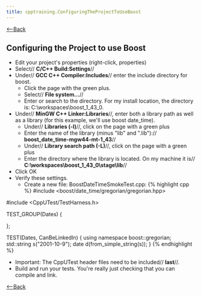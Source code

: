 ```yaml
---
title: cpptraining.ConfiguringTheProjectToUseBoost
---
```

[<--Back](CppTraining)

## Configuring the Project to use Boost
* Edit your project's properties (right-click, properties)
* Select// **C/C++ Build:Settings**//
* Under// **GCC C++ Compiler:Includes**// enter the include directory for boost. 
  * Click the page with the green plus.
  * Select// **File system...**//
  * Enter or search to the directory. For my install location, the directory is: C:\workspaces\boost_1_43_0.
* Under// **MinGW C++ Linker:Libraries**//, enter both a library path as well as a library (for this example, we'll use boost date_time).
  * Under// **Libraries (-l)**//, click on the page with a green plus
  * Enter the name of the library (minus "lib" and ".lib"):// **boost_date_time-mgw44-mt-1_43**//
  * Under// **Library search path (-L)**//, click on the page with a green plus
  * Enter the directory where the library is located. On my machine it is// **C:\workspaces\boost_1_43_0\stage\lib**//
* Click OK
* Verify these settings.
  * Create a new file: BoostDateTimeSmokeTest.cpp:
{% highlight cpp %}
#include <boost/date_time/gregorian/gregorian.hpp>

#include <CppUTest/TestHarness.h>

TEST_GROUP(Dates) {

};

TEST(Dates, CanBeLinkedIn) {
  using namespace boost::gregorian;
  std::string s("2001-10-9");
  date d(from_simple_string(s));
}
{% endhighlight %}
* Important: The CppUTest header files need to be included// **last**//.
* Build and run your tests. You're really just checking that you can compile and link.

[<--Back](CppTraining)
